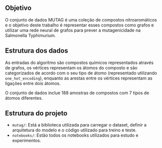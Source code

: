 ## Objetivo

O conjunto de dados MUTAG é uma coleção de compostos nitroaromáticos e o objetivo deste trabalho é representar esses compostos como grafos e utilizar uma rede neural de grafos para prever a mutagenicidade na Salmonella Typhimurium.

## Estrutura dos dados

As entradas do algoritmo são compostos químicos representados através de grafos, os vértices representam os átomos do composto e são categorizados de acordo com o seu tipo de átomo (representado utilizando `one_hot_encoding`), enquanto as arestas entre os vértices representam as ligações entre dois átomos.

O conjunto de dados inclue 188 amostras de compostos com 7 tipos de átomos diferentes.


## Estrutura do projeto

- `mutag/`: Está a biblioteca utilizada para carregar o dataset, definir a arquitetura do modelo e o código utilizado para treino e teste.
- `notebooks/`: Estão todos os notebooks utilizados para estudo e experimentos.
